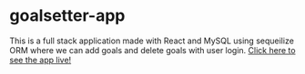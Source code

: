 # goalsetter-app

This is a full stack application made with React and MySQL using sequeilize ORM where we can add goals and delete goals with user login. <a href="https://goal-setterr.netlify.app/"> Click here to see the app live! </a>
